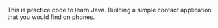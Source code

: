 This is practice code to learn Java. Building a simple contact
application that you would find on phones.